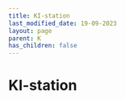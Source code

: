 ```yaml
---
title: KI-station
last_modified_date: 19-09-2023
layout: page
parent: K
has_children: false
---
```


KI-station
==========


